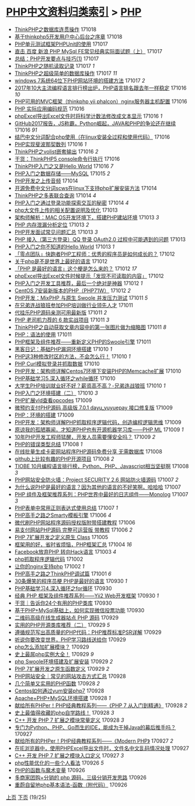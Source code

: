 [PHP中文资料归类索引](../README.md) > [PHP](PHP.md)
====
- [ThinkPHP之数据库连贯操作](http://jkwz.applinzi.com/ittc/7025463758485455889.html#ThinkPHP%E4%B9%8B%E6%95%B0%E6%8D%AE%E5%BA%93%E8%BF%9E%E8%B4%AF%E6%93%8D%E4%BD%9C) 171018  
- [基于thinkphp5开发用户中心后台之序章](http://jkwz.applinzi.com/ittc/7025396135362036753.html#%E5%9F%BA%E4%BA%8Ethinkphp5%E5%BC%80%E5%8F%91%E7%94%A8%E6%88%B7%E4%B8%AD%E5%BF%83%E5%90%8E%E5%8F%B0%E4%B9%8B%E5%BA%8F%E7%AB%A0) 171018  
- [PHP单元测试框架PHPUnit的使用](http://jkwz.applinzi.com/ittc/7025494227314803728.html#PHP%E5%8D%95%E5%85%83%E6%B5%8B%E8%AF%95%E6%A1%86%E6%9E%B6PHPUnit%E7%9A%84%E4%BD%BF%E7%94%A8) 171017  
- [直击 百度 新浪 PHP MySql FE常见经典实际面试题（上）](http://jkwz.applinzi.com/ittc/7025121256968553488.html#%E7%9B%B4%E5%87%BB+%E7%99%BE%E5%BA%A6+%E6%96%B0%E6%B5%AA+PHP+MySql+FE%E5%B8%B8%E8%A7%81%E7%BB%8F%E5%85%B8%E5%AE%9E%E9%99%85%E9%9D%A2%E8%AF%95%E9%A2%98%EF%BC%88%E4%B8%8A%EF%BC%89) 171017  
- [总结：PHP开发要点与技巧(1)](http://jkwz.applinzi.com/ittc/7025350626748400656.html#%E6%80%BB%E7%BB%93%EF%BC%9APHP%E5%BC%80%E5%8F%91%E8%A6%81%E7%82%B9%E4%B8%8E%E6%8A%80%E5%B7%A7%281%29) 171017  
- [ThinkPHP之随机读取记录](http://jkwz.applinzi.com/ittc/7024247748407329808.html#ThinkPHP%E4%B9%8B%E9%9A%8F%E6%9C%BA%E8%AF%BB%E5%8F%96%E8%AE%B0%E5%BD%95) 171017 *1* 
- [ThinkPHP之超级简单的数据库操作](http://jkwz.applinzi.com/ittc/7025155516542747664.html#ThinkPHP%E4%B9%8B%E8%B6%85%E7%BA%A7%E7%AE%80%E5%8D%95%E7%9A%84%E6%95%B0%E6%8D%AE%E5%BA%93%E6%93%8D%E4%BD%9C) 171017 *11* 
- [windows 7系统64位下PHP网站环境的搭建方法](http://jkwz.applinzi.com/ittc/7024452078594950160.html#windows+7%E7%B3%BB%E7%BB%9F64%E4%BD%8D%E4%B8%8BPHP%E7%BD%91%E7%AB%99%E7%8E%AF%E5%A2%83%E7%9A%84%E6%90%AD%E5%BB%BA%E6%96%B9%E6%B3%95) 171017 *2* 
- [2017年10大主流编程语言排行榜出炉，PHP语言排名跟去年一样稳定](http://jkwz.applinzi.com/ittc/7025105043483788305.html#2017%E5%B9%B410%E5%A4%A7%E4%B8%BB%E6%B5%81%E7%BC%96%E7%A8%8B%E8%AF%AD%E8%A8%80%E6%8E%92%E8%A1%8C%E6%A6%9C%E5%87%BA%E7%82%89%EF%BC%8CPHP%E8%AF%AD%E8%A8%80%E6%8E%92%E5%90%8D%E8%B7%9F%E5%8E%BB%E5%B9%B4%E4%B8%80%E6%A0%B7%E7%A8%B3%E5%AE%9A) 171016 *10* 
- [PHP可用的MVC框架（thinkphp,yii,phalcon）nginx服务器主机配置](http://jkwz.applinzi.com/ittc/7025080338634769424.html#PHP%E5%8F%AF%E7%94%A8%E7%9A%84MVC%E6%A1%86%E6%9E%B6%EF%BC%88thinkphp%2Cyii%2Cphalcon%EF%BC%89nginx%E6%9C%8D%E5%8A%A1%E5%99%A8%E4%B8%BB%E6%9C%BA%E9%85%8D%E7%BD%AE) 171016  
- [PHP 实际应用编码规范](http://jkwz.applinzi.com/ittc/7024788481195377680.html#PHP+%E5%AE%9E%E9%99%85%E5%BA%94%E7%94%A8%E7%BC%96%E7%A0%81%E8%A7%84%E8%8C%83) 171016  
- [phpExcel导出Excel文件时将科学计数法修改成文本显示](http://jkwz.applinzi.com/ittc/7025002398068769809.html#phpExcel%E5%AF%BC%E5%87%BAExcel%E6%96%87%E4%BB%B6%E6%97%B6%E5%B0%86%E7%A7%91%E5%AD%A6%E8%AE%A1%E6%95%B0%E6%B3%95%E4%BF%AE%E6%94%B9%E6%88%90%E6%96%87%E6%9C%AC%E6%98%BE%E7%A4%BA) 171016 *1* 
- [GitHub2017报告，JS称霸，Python崛起，JAVA和PHP的争论还在继续](http://jkwz.applinzi.com/ittc/7024996762924876816.html#GitHub2017%E6%8A%A5%E5%91%8A%EF%BC%8CJS%E7%A7%B0%E9%9C%B8%EF%BC%8CPython%E5%B4%9B%E8%B5%B7%EF%BC%8CJAVA%E5%92%8CPHP%E7%9A%84%E4%BA%89%E8%AE%BA%E8%BF%98%E5%9C%A8%E7%BB%A7%E7%BB%AD) 171016 *91* 
- [结巴中文分词配合php使用（在linux安装全过程和使用代码）](http://jkwz.applinzi.com/ittc/7024973454925906960.html#%E7%BB%93%E5%B7%B4%E4%B8%AD%E6%96%87%E5%88%86%E8%AF%8D%E9%85%8D%E5%90%88php%E4%BD%BF%E7%94%A8%EF%BC%88%E5%9C%A8linux%E5%AE%89%E8%A3%85%E5%85%A8%E8%BF%87%E7%A8%8B%E5%92%8C%E4%BD%BF%E7%94%A8%E4%BB%A3%E7%A0%81%EF%BC%89) 171016  
- [PHP实现斐波那契数列](http://jkwz.applinzi.com/ittc/7024969006459651088.html#PHP%E5%AE%9E%E7%8E%B0%E6%96%90%E6%B3%A2%E9%82%A3%E5%A5%91%E6%95%B0%E5%88%97) 171016 *1* 
- [ThinkPHP之volist嵌套输出](http://jkwz.applinzi.com/ittc/7024238076564603920.html#ThinkPHP%E4%B9%8Bvolist%E5%B5%8C%E5%A5%97%E8%BE%93%E5%87%BA) 171016 *2* 
- [干货：ThinkPHP5 console命令行执行](http://jkwz.applinzi.com/ittc/7024962892368184337.html#%E5%B9%B2%E8%B4%A7%EF%BC%9AThinkPHP5+console%E5%91%BD%E4%BB%A4%E8%A1%8C%E6%89%A7%E8%A1%8C) 171016  
- [ThinkPHP入门之又是Hello World](http://jkwz.applinzi.com/ittc/7024793093885395985.html#ThinkPHP%E5%85%A5%E9%97%A8%E4%B9%8B%E5%8F%88%E6%98%AFHello+World) 171016 *7* 
- [PHP入门之数据存储——MySQL](http://jkwz.applinzi.com/ittc/7024384835555165200.html#PHP%E5%85%A5%E9%97%A8%E4%B9%8B%E6%95%B0%E6%8D%AE%E5%AD%98%E5%82%A8%E2%80%94%E2%80%94MySQL) 171015 *2* 
- [PHP开发之上传音频](http://jkwz.applinzi.com/ittc/7024025142093677584.html#PHP%E5%BC%80%E5%8F%91%E4%B9%8B%E4%B8%8A%E4%BC%A0%E9%9F%B3%E9%A2%91) 171014  
- [开源免费中文分词scws在linux下支持php扩展安装方法](http://jkwz.applinzi.com/ittc/7024235041452983313.html#%E5%BC%80%E6%BA%90%E5%85%8D%E8%B4%B9%E4%B8%AD%E6%96%87%E5%88%86%E8%AF%8Dscws%E5%9C%A8linux%E4%B8%8B%E6%94%AF%E6%8C%81php%E6%89%A9%E5%B1%95%E5%AE%89%E8%A3%85%E6%96%B9%E6%B3%95) 171014  
- [ThinkPHP之多表联合查询](http://jkwz.applinzi.com/ittc/7023862157706527761.html#ThinkPHP%E4%B9%8B%E5%A4%9A%E8%A1%A8%E8%81%94%E5%90%88%E6%9F%A5%E8%AF%A2) 171014 *4* 
- [PHP入门之通过登录功能探索交互的秘密](http://jkwz.applinzi.com/ittc/7024049789673669648.html#PHP%E5%85%A5%E9%97%A8%E4%B9%8B%E9%80%9A%E8%BF%87%E7%99%BB%E5%BD%95%E5%8A%9F%E8%83%BD%E6%8E%A2%E7%B4%A2%E4%BA%A4%E4%BA%92%E7%9A%84%E7%A7%98%E5%AF%86) 171014 *4* 
- [php大文件上传的相关配置说明及优化](http://jkwz.applinzi.com/ittc/7024029642170827793.html#php%E5%A4%A7%E6%96%87%E4%BB%B6%E4%B8%8A%E4%BC%A0%E7%9A%84%E7%9B%B8%E5%85%B3%E9%85%8D%E7%BD%AE%E8%AF%B4%E6%98%8E%E5%8F%8A%E4%BC%98%E5%8C%96) 171013  
- [架构师解析：MAC OS开发环境下，搭建PHP建站环境](http://jkwz.applinzi.com/ittc/7024015552127960080.html#%E6%9E%B6%E6%9E%84%E5%B8%88%E8%A7%A3%E6%9E%90%EF%BC%9AMAC+OS%E5%BC%80%E5%8F%91%E7%8E%AF%E5%A2%83%E4%B8%8B%EF%BC%8C%E6%90%AD%E5%BB%BAPHP%E5%BB%BA%E7%AB%99%E7%8E%AF%E5%A2%83) 171013 *3* 
- [PHP 内存泄漏分析定位](http://jkwz.applinzi.com/ittc/7023905170507957265.html#PHP+%E5%86%85%E5%AD%98%E6%B3%84%E6%BC%8F%E5%88%86%E6%9E%90%E5%AE%9A%E4%BD%8D) 171013 *2* 
- [PHP开发面试常见问题汇总](http://jkwz.applinzi.com/ittc/7023886916959863825.html#PHP%E5%BC%80%E5%8F%91%E9%9D%A2%E8%AF%95%E5%B8%B8%E8%A7%81%E9%97%AE%E9%A2%98%E6%B1%87%E6%80%BB) 171013 *3* 
- [PHP 接入（第三方登录）QQ 登录 OAuth2.0 过程中可能遇到的问题](http://jkwz.applinzi.com/ittc/7023865355397760016.html#PHP+%E6%8E%A5%E5%85%A5%EF%BC%88%E7%AC%AC%E4%B8%89%E6%96%B9%E7%99%BB%E5%BD%95%EF%BC%89QQ+%E7%99%BB%E5%BD%95+OAuth2.0+%E8%BF%87%E7%A8%8B%E4%B8%AD%E5%8F%AF%E8%83%BD%E9%81%87%E5%88%B0%E7%9A%84%E9%97%AE%E9%A2%98) 171013  
- [PHP入门之你不知道的Hello World](http://jkwz.applinzi.com/ittc/7023588550367511569.html#PHP%E5%85%A5%E9%97%A8%E4%B9%8B%E4%BD%A0%E4%B8%8D%E7%9F%A5%E9%81%93%E7%9A%84Hello+World) 171013 *1* 
- [「零点团队」快跑者PHP工程师：优秀的程序员是如何成长的？](http://jkwz.applinzi.com/ittc/7023598125082739729.html#%E3%80%8C%E9%9B%B6%E7%82%B9%E5%9B%A2%E9%98%9F%E3%80%8D%E5%BF%AB%E8%B7%91%E8%80%85PHP%E5%B7%A5%E7%A8%8B%E5%B8%88%EF%BC%9A%E4%BC%98%E7%A7%80%E7%9A%84%E7%A8%8B%E5%BA%8F%E5%91%98%E6%98%AF%E5%A6%82%E4%BD%95%E6%88%90%E9%95%BF%E7%9A%84%EF%BC%9F) 171012  
- [关于php是不是世界上最好的语言](http://jkwz.applinzi.com/ittc/7023584008783528977.html#%E5%85%B3%E4%BA%8Ephp%E6%98%AF%E4%B8%8D%E6%98%AF%E4%B8%96%E7%95%8C%E4%B8%8A%E6%9C%80%E5%A5%BD%E7%9A%84%E8%AF%AD%E8%A8%80) 171012  
- [「PHP 是最好的语言」这个梗是怎么来的？](http://jkwz.applinzi.com/ittc/7023485398511256593.html#%E3%80%8CPHP+%E6%98%AF%E6%9C%80%E5%A5%BD%E7%9A%84%E8%AF%AD%E8%A8%80%E3%80%8D%E8%BF%99%E4%B8%AA%E6%A2%97%E6%98%AF%E6%80%8E%E4%B9%88%E6%9D%A5%E7%9A%84%EF%BC%9F) 171012 *17* 
- [phpExcel导出Excel文件时候提示「发现不可读取的内容」](http://jkwz.applinzi.com/ittc/7023483773692412945.html#phpExcel%E5%AF%BC%E5%87%BAExcel%E6%96%87%E4%BB%B6%E6%97%B6%E5%80%99%E6%8F%90%E7%A4%BA%E3%80%8C%E5%8F%91%E7%8E%B0%E4%B8%8D%E5%8F%AF%E8%AF%BB%E5%8F%96%E7%9A%84%E5%86%85%E5%AE%B9%E3%80%8D) 171012  
- [PHP入门之开发工具推荐，最后一个绝对是神器](http://jkwz.applinzi.com/ittc/7023467392674563089.html#PHP%E5%85%A5%E9%97%A8%E4%B9%8B%E5%BC%80%E5%8F%91%E5%B7%A5%E5%85%B7%E6%8E%A8%E8%8D%90%EF%BC%8C%E6%9C%80%E5%90%8E%E4%B8%80%E4%B8%AA%E7%BB%9D%E5%AF%B9%E6%98%AF%E7%A5%9E%E5%99%A8) 171012 *1* 
- [CentOS 7安装新版本的PHP（PHP71W）](http://jkwz.applinzi.com/ittc/7013876742723470353.html#CentOS+7%E5%AE%89%E8%A3%85%E6%96%B0%E7%89%88%E6%9C%AC%E7%9A%84PHP%EF%BC%88PHP71W%EF%BC%89) 171012 *2* 
- [PHP开发：MixPHP 与原生 Swoole 并发压力测试](http://jkwz.applinzi.com/ittc/7023274457148425233.html#PHP%E5%BC%80%E5%8F%91%EF%BC%9AMixPHP+%E4%B8%8E%E5%8E%9F%E7%94%9F+Swoole+%E5%B9%B6%E5%8F%91%E5%8E%8B%E5%8A%9B%E6%B5%8B%E8%AF%95) 171011 *5* 
- [在兄弟连战狼班参加PHP培训做行业领先人才](http://jkwz.applinzi.com/ittc/7023189159802569745.html#%E5%9C%A8%E5%85%84%E5%BC%9F%E8%BF%9E%E6%88%98%E7%8B%BC%E7%8F%AD%E5%8F%82%E5%8A%A0PHP%E5%9F%B9%E8%AE%AD%E5%81%9A%E8%A1%8C%E4%B8%9A%E9%A2%86%E5%85%88%E4%BA%BA%E6%89%8D) 171011  
- [代挂乐PHP源码亲测可用最新版](http://jkwz.applinzi.com/ittc/7023175295815910417.html#%E4%BB%A3%E6%8C%82%E4%B9%90PHP%E6%BA%90%E7%A0%81%E4%BA%B2%E6%B5%8B%E5%8F%AF%E7%94%A8%E6%9C%80%E6%96%B0%E7%89%88) 171011 *2* 
- [PHP 老司机力荐的 6 款实战项目](http://jkwz.applinzi.com/ittc/7023112545009927184.html#PHP+%E8%80%81%E5%8F%B8%E6%9C%BA%E5%8A%9B%E8%8D%90%E7%9A%84+6+%E6%AC%BE%E5%AE%9E%E6%88%98%E9%A1%B9%E7%9B%AE) 171011 *3* 
- [ThinkPHP之自动获取文章内容中的第一张图片做为缩略图](http://jkwz.applinzi.com/ittc/7022843024785277968.html#ThinkPHP%E4%B9%8B%E8%87%AA%E5%8A%A8%E8%8E%B7%E5%8F%96%E6%96%87%E7%AB%A0%E5%86%85%E5%AE%B9%E4%B8%AD%E7%9A%84%E7%AC%AC%E4%B8%80%E5%BC%A0%E5%9B%BE%E7%89%87%E5%81%9A%E4%B8%BA%E7%BC%A9%E7%95%A5%E5%9B%BE) 171011 *8* 
- [PHP：语法的使用](http://jkwz.applinzi.com/ittc/7022807319606461456.html#PHP%EF%BC%9A%E8%AF%AD%E6%B3%95%E7%9A%84%E4%BD%BF%E7%94%A8) 171011  
- [PHP框架及组件推荐——重新定义PHP的Swoole引擎](http://jkwz.applinzi.com/ittc/7023094371061335057.html#PHP%E6%A1%86%E6%9E%B6%E5%8F%8A%E7%BB%84%E4%BB%B6%E6%8E%A8%E8%8D%90%E2%80%94%E2%80%94%E9%87%8D%E6%96%B0%E5%AE%9A%E4%B9%89PHP%E7%9A%84Swoole%E5%BC%95%E6%93%8E) 171011  
- [黑客日记：基础PHP漏洞环境搭建](http://jkwz.applinzi.com/ittc/7022928376896160785.html#%E9%BB%91%E5%AE%A2%E6%97%A5%E8%AE%B0%EF%BC%9A%E5%9F%BA%E7%A1%80PHP%E6%BC%8F%E6%B4%9E%E7%8E%AF%E5%A2%83%E6%90%AD%E5%BB%BA) 171010 *1* 
- [PHP这3种修改时区的方法，不会怎么行！](http://jkwz.applinzi.com/ittc/7022848157443163152.html#PHP%E8%BF%993%E7%A7%8D%E4%BF%AE%E6%94%B9%E6%97%B6%E5%8C%BA%E7%9A%84%E6%96%B9%E6%B3%95%EF%BC%8C%E4%B8%8D%E4%BC%9A%E6%80%8E%E4%B9%88%E8%A1%8C%EF%BC%81) 171010 *1* 
- [PHP Curl模拟登录并抓取数据](http://jkwz.applinzi.com/ittc/7022364872468333585.html#PHP+Curl%E6%A8%A1%E6%8B%9F%E7%99%BB%E5%BD%95%E5%B9%B6%E6%8A%93%E5%8F%96%E6%95%B0%E6%8D%AE) 171010  
- [PHP开发：架构师详解Centos7环境下安装PHP的Memcache扩展](http://jkwz.applinzi.com/ittc/7022828577844888593.html#PHP%E5%BC%80%E5%8F%91%EF%BC%9A%E6%9E%B6%E6%9E%84%E5%B8%88%E8%AF%A6%E8%A7%A3Centos7%E7%8E%AF%E5%A2%83%E4%B8%8B%E5%AE%89%E8%A3%85PHP%E7%9A%84Memcache%E6%89%A9%E5%B1%95) 171010  
- [PHP基础学习5.深入循环之while循环](http://jkwz.applinzi.com/ittc/7022812137171452945.html#PHP%E5%9F%BA%E7%A1%80%E5%AD%A6%E4%B9%A05.%E6%B7%B1%E5%85%A5%E5%BE%AA%E7%8E%AF%E4%B9%8Bwhile%E5%BE%AA%E7%8E%AF) 171010  
- [大学生PHP培训就业好不好？薪资高不高？-兄弟连战狼班](http://jkwz.applinzi.com/ittc/7022774456567727121.html#%E5%A4%A7%E5%AD%A6%E7%94%9FPHP%E5%9F%B9%E8%AE%AD%E5%B0%B1%E4%B8%9A%E5%A5%BD%E4%B8%8D%E5%A5%BD%EF%BC%9F%E8%96%AA%E8%B5%84%E9%AB%98%E4%B8%8D%E9%AB%98%EF%BC%9F-%E5%85%84%E5%BC%9F%E8%BF%9E%E6%88%98%E7%8B%BC%E7%8F%AD) 171010 *1* 
- [PHP入门之环境搭建（二）](http://jkwz.applinzi.com/ittc/7022497666955740176.html#PHP%E5%85%A5%E9%97%A8%E4%B9%8B%E7%8E%AF%E5%A2%83%E6%90%AD%E5%BB%BA%EF%BC%88%E4%BA%8C%EF%BC%89) 171010 *3* 
- [PHP扩展vld查看opcodes](http://jkwz.applinzi.com/ittc/7022572563207816209.html#PHP%E6%89%A9%E5%B1%95vld%E6%9F%A5%E7%9C%8Bopcodes) 171009  
- [微预约支付PHP源码 高级版 7.0.1 dayu_yuyuepay 接口修复版](http://jkwz.applinzi.com/ittc/7022560466495341584.html#%E5%BE%AE%E9%A2%84%E7%BA%A6%E6%94%AF%E4%BB%98PHP%E6%BA%90%E7%A0%81+%E9%AB%98%E7%BA%A7%E7%89%88+7.0.1+dayu_yuyuepay+%E6%8E%A5%E5%8F%A3%E4%BF%AE%E5%A4%8D%E7%89%88) 171009  
- [PHP：环境的搭建](http://jkwz.applinzi.com/ittc/7022502498982691856.html#PHP%EF%BC%9A%E7%8E%AF%E5%A2%83%E7%9A%84%E6%90%AD%E5%BB%BA) 171009  
- [PHP开发：架构师详解PHP抓取程序逻辑代码，创造编程逻辑思维](http://jkwz.applinzi.com/ittc/7022485258715530257.html#PHP%E5%BC%80%E5%8F%91%EF%BC%9A%E6%9E%B6%E6%9E%84%E5%B8%88%E8%AF%A6%E8%A7%A3PHP%E6%8A%93%E5%8F%96%E7%A8%8B%E5%BA%8F%E9%80%BB%E8%BE%91%E4%BB%A3%E7%A0%81%EF%BC%8C%E5%88%9B%E9%80%A0%E7%BC%96%E7%A8%8B%E9%80%BB%E8%BE%91%E6%80%9D%E7%BB%B4) 171009  
- [原谅我的孤陋寡闻，才知道PHP也有开源机器学习库——PHP ML](http://jkwz.applinzi.com/ittc/7022408326405686289.html#%E5%8E%9F%E8%B0%85%E6%88%91%E7%9A%84%E5%AD%A4%E9%99%8B%E5%AF%A1%E9%97%BB%EF%BC%8C%E6%89%8D%E7%9F%A5%E9%81%93PHP%E4%B9%9F%E6%9C%89%E5%BC%80%E6%BA%90%E6%9C%BA%E5%99%A8%E5%AD%A6%E4%B9%A0%E5%BA%93%E2%80%94%E2%80%94PHP+ML) 171009 *1* 
- [10年PHP开发工程师猛醒，开发人员需要懂安全吗？](http://jkwz.applinzi.com/ittc/7022402363468547088.html#10%E5%B9%B4PHP%E5%BC%80%E5%8F%91%E5%B7%A5%E7%A8%8B%E5%B8%88%E7%8C%9B%E9%86%92%EF%BC%8C%E5%BC%80%E5%8F%91%E4%BA%BA%E5%91%98%E9%9C%80%E8%A6%81%E6%87%82%E5%AE%89%E5%85%A8%E5%90%97%EF%BC%9F) 171009 *2* 
- [PHP的错误类型总结](http://jkwz.applinzi.com/ittc/7022198007272047632.html#PHP%E7%9A%84%E9%94%99%E8%AF%AF%E7%B1%BB%E5%9E%8B%E6%80%BB%E7%BB%93) 171008 *1* 
- [在线批量生成卡密网站程序PHP源码免费分享 无需数据库](http://jkwz.applinzi.com/ittc/7022063873677591568.html#%E5%9C%A8%E7%BA%BF%E6%89%B9%E9%87%8F%E7%94%9F%E6%88%90%E5%8D%A1%E5%AF%86%E7%BD%91%E7%AB%99%E7%A8%8B%E5%BA%8FPHP%E6%BA%90%E7%A0%81%E5%85%8D%E8%B4%B9%E5%88%86%E4%BA%AB+%E6%97%A0%E9%9C%80%E6%95%B0%E6%8D%AE%E5%BA%93) 171008  
- [github上比较有趣的PHP开源项目](http://jkwz.applinzi.com/ittc/7022009967916352529.html#github%E4%B8%8A%E6%AF%94%E8%BE%83%E6%9C%89%E8%B6%A3%E7%9A%84PHP%E5%BC%80%E6%BA%90%E9%A1%B9%E7%9B%AE) 171008 *2* 
- [TIOBE 10月编程语言排行榜，Python、PHP、Javascript相当坚挺啊](http://jkwz.applinzi.com/ittc/7022003937169900560.html#TIOBE+10%E6%9C%88%E7%BC%96%E7%A8%8B%E8%AF%AD%E8%A8%80%E6%8E%92%E8%A1%8C%E6%A6%9C%EF%BC%8CPython%E3%80%81PHP%E3%80%81Javascript%E7%9B%B8%E5%BD%93%E5%9D%9A%E6%8C%BA%E5%95%8A) 171008 *3* 
- [PHP网站安全防火墙：Project SECURITY 2.6 网站防火墙源码](http://jkwz.applinzi.com/ittc/7021774127696970769.html#PHP%E7%BD%91%E7%AB%99%E5%AE%89%E5%85%A8%E9%98%B2%E7%81%AB%E5%A2%99%EF%BC%9AProject+SECURITY+2.6+%E7%BD%91%E7%AB%99%E9%98%B2%E7%81%AB%E5%A2%99%E6%BA%90%E7%A0%81) 171007 *2* 
- [为什么说PHP是最好的语言？因为其他的语言的不好笑啊，哈哈哈](http://jkwz.applinzi.com/ittc/7021658985927803921.html#%E4%B8%BA%E4%BB%80%E4%B9%88%E8%AF%B4PHP%E6%98%AF%E6%9C%80%E5%A5%BD%E7%9A%84%E8%AF%AD%E8%A8%80%EF%BC%9F%E5%9B%A0%E4%B8%BA%E5%85%B6%E4%BB%96%E7%9A%84%E8%AF%AD%E8%A8%80%E7%9A%84%E4%B8%8D%E5%A5%BD%E7%AC%91%E5%95%8A%EF%BC%8C%E5%93%88%E5%93%88%E5%93%88) 171007  
- [PHP 组件及框架推荐系列：PHP世界中最好的日志组件——Monolog](http://jkwz.applinzi.com/ittc/7021646914079163409.html#PHP+%E7%BB%84%E4%BB%B6%E5%8F%8A%E6%A1%86%E6%9E%B6%E6%8E%A8%E8%8D%90%E7%B3%BB%E5%88%97%EF%BC%9APHP%E4%B8%96%E7%95%8C%E4%B8%AD%E6%9C%80%E5%A5%BD%E7%9A%84%E6%97%A5%E5%BF%97%E7%BB%84%E4%BB%B6%E2%80%94%E2%80%94Monolog) 171007 *3* 
- [PHP表单中常用正则表达式使用总结](http://jkwz.applinzi.com/ittc/7021426122141729809.html#PHP%E8%A1%A8%E5%8D%95%E4%B8%AD%E5%B8%B8%E7%94%A8%E6%AD%A3%E5%88%99%E8%A1%A8%E8%BE%BE%E5%BC%8F%E4%BD%BF%E7%94%A8%E6%80%BB%E7%BB%93) 171007 *1* 
- [PHP高手之路之Smarty模板引擎](http://jkwz.applinzi.com/ittc/7021445108178879505.html#PHP%E9%AB%98%E6%89%8B%E4%B9%8B%E8%B7%AF%E4%B9%8BSmarty%E6%A8%A1%E6%9D%BF%E5%BC%95%E6%93%8E) 171006 *4* 
- [微代刷PHP网站程序源码授权版附带搭建教程](http://jkwz.applinzi.com/ittc/7021284348379268112.html#%E5%BE%AE%E4%BB%A3%E5%88%B7PHP%E7%BD%91%E7%AB%99%E7%A8%8B%E5%BA%8F%E6%BA%90%E7%A0%81%E6%8E%88%E6%9D%83%E7%89%88%E9%99%84%E5%B8%A6%E6%90%AD%E5%BB%BA%E6%95%99%E7%A8%8B) 171006  
- [易支付网站PHP源码 完整可运营版 带教程](http://jkwz.applinzi.com/ittc/7021278418057036816.html#%E6%98%93%E6%94%AF%E4%BB%98%E7%BD%91%E7%AB%99PHP%E6%BA%90%E7%A0%81+%E5%AE%8C%E6%95%B4%E5%8F%AF%E8%BF%90%E8%90%A5%E7%89%88+%E5%B8%A6%E6%95%99%E7%A8%8B) 171006 *2* 
- [PHP 7扩展开发之定义原生 Class](http://jkwz.applinzi.com/ittc/7020882785257128976.html#PHP+7%E6%89%A9%E5%B1%95%E5%BC%80%E5%8F%91%E4%B9%8B%E5%AE%9A%E4%B9%89%E5%8E%9F%E7%94%9F+Class) 171005  
- [框架用的好，省时省烦恼，PHP框架汇总](http://jkwz.applinzi.com/ittc/7020724809250636817.html#%E6%A1%86%E6%9E%B6%E7%94%A8%E7%9A%84%E5%A5%BD%EF%BC%8C%E7%9C%81%E6%97%B6%E7%9C%81%E7%83%A6%E6%81%BC%EF%BC%8CPHP%E6%A1%86%E6%9E%B6%E6%B1%87%E6%80%BB) 171004 *16* 
- [Facebook放弃PHP 转向Hack语言](http://jkwz.applinzi.com/ittc/7020211638152725520.html#Facebook%E6%94%BE%E5%BC%83PHP+%E8%BD%AC%E5%90%91Hack%E8%AF%AD%E8%A8%80) 171003 *4* 
- [php抓取程序逻辑代码](http://jkwz.applinzi.com/ittc/7019815808363136017.html#php%E6%8A%93%E5%8F%96%E7%A8%8B%E5%BA%8F%E9%80%BB%E8%BE%91%E4%BB%A3%E7%A0%81) 171002  
- [让你的nginx支持php](http://jkwz.applinzi.com/ittc/7019110405119673360.html#%E8%AE%A9%E4%BD%A0%E7%9A%84nginx%E6%94%AF%E6%8C%81php) 171002 *1* 
- [PHP高手之路之ThinkPHP调试篇](http://jkwz.applinzi.com/ittc/7019415249529340944.html#PHP%E9%AB%98%E6%89%8B%E4%B9%8B%E8%B7%AF%E4%B9%8BThinkPHP%E8%B0%83%E8%AF%95%E7%AF%87) 171001 *6* 
- [30条爆笑的程序员梗 PHP是最好的语言](http://jkwz.applinzi.com/ittc/7019173210590020624.html#30%E6%9D%A1%E7%88%86%E7%AC%91%E7%9A%84%E7%A8%8B%E5%BA%8F%E5%91%98%E6%A2%97+PHP%E6%98%AF%E6%9C%80%E5%A5%BD%E7%9A%84%E8%AF%AD%E8%A8%80) 170930 *1* 
- [PHP基础学习4.深入循环之for循环](http://jkwz.applinzi.com/ittc/7019148607478039569.html#PHP%E5%9F%BA%E7%A1%80%E5%AD%A6%E4%B9%A04.%E6%B7%B1%E5%85%A5%E5%BE%AA%E7%8E%AF%E4%B9%8Bfor%E5%BE%AA%E7%8E%AF) 170930  
- [经典 PHP 框架及组件推荐系列——Yii2 Web开发框架](http://jkwz.applinzi.com/ittc/7019068163176793104.html#%E7%BB%8F%E5%85%B8+PHP+%E6%A1%86%E6%9E%B6%E5%8F%8A%E7%BB%84%E4%BB%B6%E6%8E%A8%E8%8D%90%E7%B3%BB%E5%88%97%E2%80%94%E2%80%94Yii2+Web%E5%BC%80%E5%8F%91%E6%A1%86%E6%9E%B6) 170930 *1* 
- [干货｜告诉你24个有用的PHP类库](http://jkwz.applinzi.com/ittc/7019054495022187537.html#%E5%B9%B2%E8%B4%A7%EF%BD%9C%E5%91%8A%E8%AF%89%E4%BD%A024%E4%B8%AA%E6%9C%89%E7%94%A8%E7%9A%84PHP%E7%B1%BB%E5%BA%93) 170930  
- [基于PHP+MySql基础上，如何实现微信投票功能](http://jkwz.applinzi.com/ittc/7019039153503863825.html#%E5%9F%BA%E4%BA%8EPHP%2BMySql%E5%9F%BA%E7%A1%80%E4%B8%8A%EF%BC%8C%E5%A6%82%E4%BD%95%E5%AE%9E%E7%8E%B0%E5%BE%AE%E4%BF%A1%E6%8A%95%E7%A5%A8%E5%8A%9F%E8%83%BD) 170930  
- [二维码高级在线生成器站点 PHP 源码](http://jkwz.applinzi.com/ittc/7018770921383527440.html#%E4%BA%8C%E7%BB%B4%E7%A0%81%E9%AB%98%E7%BA%A7%E5%9C%A8%E7%BA%BF%E7%94%9F%E6%88%90%E5%99%A8%E7%AB%99%E7%82%B9+PHP+%E6%BA%90%E7%A0%81) 170929  
- [实用的PHP开源类库推荐（二）](http://jkwz.applinzi.com/ittc/7018756431254389776.html#%E5%AE%9E%E7%94%A8%E7%9A%84PHP%E5%BC%80%E6%BA%90%E7%B1%BB%E5%BA%93%E6%8E%A8%E8%8D%90%EF%BC%88%E4%BA%8C%EF%BC%89) 170929 *5* 
- [遵循规范写出高质量的PHP代码：PHP推荐标准PSR详解](http://jkwz.applinzi.com/ittc/7018749177268536336.html#%E9%81%B5%E5%BE%AA%E8%A7%84%E8%8C%83%E5%86%99%E5%87%BA%E9%AB%98%E8%B4%A8%E9%87%8F%E7%9A%84PHP%E4%BB%A3%E7%A0%81%EF%BC%9APHP%E6%8E%A8%E8%8D%90%E6%A0%87%E5%87%86PSR%E8%AF%A6%E8%A7%A3) 170929  
- [听说你要改变世界，PHP学习路线送给你](http://jkwz.applinzi.com/ittc/7018676646293537808.html#%E5%90%AC%E8%AF%B4%E4%BD%A0%E8%A6%81%E6%94%B9%E5%8F%98%E4%B8%96%E7%95%8C%EF%BC%8CPHP%E5%AD%A6%E4%B9%A0%E8%B7%AF%E7%BA%BF%E9%80%81%E7%BB%99%E4%BD%A0) 170929  
- [php怎么添加扩展模块？](http://jkwz.applinzi.com/ittc/7018494526631707664.html#php%E6%80%8E%E4%B9%88%E6%B7%BB%E5%8A%A0%E6%89%A9%E5%B1%95%E6%A8%A1%E5%9D%97%EF%BC%9F) 170929  
- [史上最屌php实例大全！](http://jkwz.applinzi.com/ittc/7018646979318645776.html#%E5%8F%B2%E4%B8%8A%E6%9C%80%E5%B1%8Cphp%E5%AE%9E%E4%BE%8B%E5%A4%A7%E5%85%A8%EF%BC%81) 170929 *9* 
- [php Swoole环境搭建及扩展安装](http://jkwz.applinzi.com/ittc/7018638607047459856.html#php+Swoole%E7%8E%AF%E5%A2%83%E6%90%AD%E5%BB%BA%E5%8F%8A%E6%89%A9%E5%B1%95%E5%AE%89%E8%A3%85) 170929 *2* 
- [PHP 7扩展开发之原生函数定义](http://jkwz.applinzi.com/ittc/7018625327964881936.html#PHP+7%E6%89%A9%E5%B1%95%E5%BC%80%E5%8F%91%E4%B9%8B%E5%8E%9F%E7%94%9F%E5%87%BD%E6%95%B0%E5%AE%9A%E4%B9%89) 170929 *2* 
- [PHP网站安全｜常见的网站攻击方式汇总](http://jkwz.applinzi.com/ittc/7018507698784699409.html#PHP%E7%BD%91%E7%AB%99%E5%AE%89%E5%85%A8%EF%BD%9C%E5%B8%B8%E8%A7%81%E7%9A%84%E7%BD%91%E7%AB%99%E6%94%BB%E5%87%BB%E6%96%B9%E5%BC%8F%E6%B1%87%E6%80%BB) 170928  
- [几个简单又实用的PHP函数](http://jkwz.applinzi.com/ittc/7018443631097283601.html#%E5%87%A0%E4%B8%AA%E7%AE%80%E5%8D%95%E5%8F%88%E5%AE%9E%E7%94%A8%E7%9A%84PHP%E5%87%BD%E6%95%B0) 170928 *2* 
- [Centos如何通过yum安装php7](http://jkwz.applinzi.com/ittc/7018399424336888849.html#Centos%E5%A6%82%E4%BD%95%E9%80%9A%E8%BF%87yum%E5%AE%89%E8%A3%85php7) 170928  
- [Apache+PHP+MySQL环境搭建](http://jkwz.applinzi.com/ittc/7018312940913165329.html#Apache%2BPHP%2BMySQL%E7%8E%AF%E5%A2%83%E6%90%AD%E5%BB%BA) 170928 *1* 
- [献给所有PHPer！PHP经典教程系列——《PHP 7 从入门到精通》](http://jkwz.applinzi.com/ittc/7018306952747287569.html#%E7%8C%AE%E7%BB%99%E6%89%80%E6%9C%89PHPer%EF%BC%81PHP%E7%BB%8F%E5%85%B8%E6%95%99%E7%A8%8B%E7%B3%BB%E5%88%97%E2%80%94%E2%80%94%E3%80%8APHP+7+%E4%BB%8E%E5%85%A5%E9%97%A8%E5%88%B0%E7%B2%BE%E9%80%9A%E3%80%8B) 170928 *2* 
- [史上最值得收藏的php自学路线！](http://jkwz.applinzi.com/ittc/7018277763990160401.html#%E5%8F%B2%E4%B8%8A%E6%9C%80%E5%80%BC%E5%BE%97%E6%94%B6%E8%97%8F%E7%9A%84php%E8%87%AA%E5%AD%A6%E8%B7%AF%E7%BA%BF%EF%BC%81) 170928 *3* 
- [C++ 开发 PHP 7 扩展之模块常量定义](http://jkwz.applinzi.com/ittc/7018253242071516177.html#C%2B%2B+%E5%BC%80%E5%8F%91+PHP+7+%E6%89%A9%E5%B1%95%E4%B9%8B%E6%A8%A1%E5%9D%97%E5%B8%B8%E9%87%8F%E5%AE%9A%E4%B9%89) 170928 *3* 
- [专门为Python、PHP、Go而生的IDE，能成为干掉Java的幕后推手吗？](http://jkwz.applinzi.com/ittc/7018017039871116304.html#%E4%B8%93%E9%97%A8%E4%B8%BAPython%E3%80%81PHP%E3%80%81Go%E8%80%8C%E7%94%9F%E7%9A%84IDE%EF%BC%8C%E8%83%BD%E6%88%90%E4%B8%BA%E5%B9%B2%E6%8E%89Java%E7%9A%84%E5%B9%95%E5%90%8E%E6%8E%A8%E6%89%8B%E5%90%97%EF%BC%9F) 170927  
- [献给所有的PHPer！PHP经典教程系列——《Modern PHP》](http://jkwz.applinzi.com/ittc/7018002046979146768.html#%E7%8C%AE%E7%BB%99%E6%89%80%E6%9C%89%E7%9A%84PHPer%EF%BC%81PHP%E7%BB%8F%E5%85%B8%E6%95%99%E7%A8%8B%E7%B3%BB%E5%88%97%E2%80%94%E2%80%94%E3%80%8AModern+PHP%E3%80%8B) 170927 *2* 
- [在IE浏览器中，使用PHPExcel导出文件时，文件名中文乱码情况处理](http://jkwz.applinzi.com/ittc/7017920073447244817.html#%E5%9C%A8IE%E6%B5%8F%E8%A7%88%E5%99%A8%E4%B8%AD%EF%BC%8C%E4%BD%BF%E7%94%A8PHPExcel%E5%AF%BC%E5%87%BA%E6%96%87%E4%BB%B6%E6%97%B6%EF%BC%8C%E6%96%87%E4%BB%B6%E5%90%8D%E4%B8%AD%E6%96%87%E4%B9%B1%E7%A0%81%E6%83%85%E5%86%B5%E5%A4%84%E7%90%86) 170927  
- [C++ 开发 PHP 7 扩展之模块入口定义](http://jkwz.applinzi.com/ittc/7017512364986074129.html#C%2B%2B+%E5%BC%80%E5%8F%91+PHP+7+%E6%89%A9%E5%B1%95%E4%B9%8B%E6%A8%A1%E5%9D%97%E5%85%A5%E5%8F%A3%E5%AE%9A%E4%B9%89) 170927 *3* 
- [php性能优化的一些个人看法](http://jkwz.applinzi.com/ittc/7017723110923699217.html#php%E6%80%A7%E8%83%BD%E4%BC%98%E5%8C%96%E7%9A%84%E4%B8%80%E4%BA%9B%E4%B8%AA%E4%BA%BA%E7%9C%8B%E6%B3%95) 170926 *5* 
- [PHP的函数与魔术变量](http://jkwz.applinzi.com/ittc/7017706836181124113.html#PHP%E7%9A%84%E5%87%BD%E6%95%B0%E4%B8%8E%E9%AD%94%E6%9C%AF%E5%8F%98%E9%87%8F) 170926  
- [多商家团购+分销的 php 源码，三级分销开发思路](http://jkwz.applinzi.com/ittc/7017655176666809361.html#%E5%A4%9A%E5%95%86%E5%AE%B6%E5%9B%A2%E8%B4%AD%2B%E5%88%86%E9%94%80%E7%9A%84+php+%E6%BA%90%E7%A0%81%EF%BC%8C%E4%B8%89%E7%BA%A7%E5%88%86%E9%94%80%E5%BC%80%E5%8F%91%E6%80%9D%E8%B7%AF) 170926  
- [重蔚自留地php基本语法-函数（附代码）](http://jkwz.applinzi.com/ittc/7017559346962236433.html#%E9%87%8D%E8%94%9A%E8%87%AA%E7%95%99%E5%9C%B0php%E5%9F%BA%E6%9C%AC%E8%AF%AD%E6%B3%95-%E5%87%BD%E6%95%B0%EF%BC%88%E9%99%84%E4%BB%A3%E7%A0%81%EF%BC%89) 170926  


 [上页](PHP20.md) [下页](PHP18.md)          (19/25)